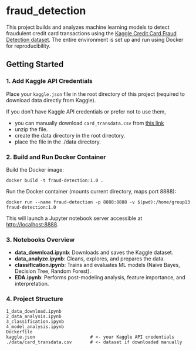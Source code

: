 # fraud_detection

This project builds and analyzes machine learning models to detect fraudulent credit card transactions using the [Kaggle Credit Card Fraud Detection dataset](https://www.kaggle.com/datasets/dhanushnarayananr/credit-card-fraud/data). The entire environment is set up and run using Docker for reproducibility.

## Getting Started

### 1. Add Kaggle API Credentials

Place your `kaggle.json` file in the root directory of this project (required to download data directly from Kaggle).

If you don’t have Kaggle API credentials or prefer not to use them, 
- you can manually download `card_transdata.csv` from [this link](https://www.kaggle.com/datasets/dhanushnarayananr/credit-card-fraud/data)
- unzip the file.
- create the data directory in the root directory.
- place the file in the ./data directory.

### 2. Build and Run Docker Container

Build the Docker image:

    docker build -t fraud-detection:1.0 .

Run the Docker container (mounts current directory, maps port 8888):

    docker run --name fraud-detection -p 8888:8888 -v $(pwd):/home/group13 fraud-detection:1.0

This will launch a Jupyter notebook server accessible at [http://localhost:8888](http://localhost:8888).

### 3. Notebooks Overview

- **data_download.ipynb**: Downloads and saves the Kaggle dataset.
- **data_analyze.ipynb**: Cleans, explores, and prepares the data.
- **classification.ipynb**: Trains and evaluates ML models (Naive Bayes, Decision Tree, Random Forest).
- **EDA.ipynb**: Performs post-modeling analysis, feature importance, and interpretation.

### 4. Project Structure

    1_data_download.ipynb
    2_data_analysis.ipynb
    3_classification.ipynb
    4_model_analysis.ipynb
    Dockerfile
    kaggle.json                     # <- your Kaggle API credentials
    ./data/card_transdata.csv       # <- dataset if downloaded manually
